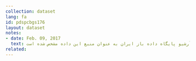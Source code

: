 ```yaml
---
collection: dataset
lang: fa
id: pdspcbgs176
layout: dataset
notes: 
- date: Feb. 09, 2017
  text: به دلیل موجود نبودن لینک داده در زمان انتشار، آرشیو پایگاه داده باز ایران به عنوان منبع این داده مشخص شده است. <br/><br/> توضیح برای «ستون حقوق و مزایای مستمر شامل حقوق و مزایای مستمر اعم از حقوق، انواع فوق العاده ها، حق عائله مندی و اولاد. پایان سال (عیدی) شاغلین و کسور باز نشتگی و حق بیمه و حق درمان سهم دولت (کارفرما) مربوط به کارکنان رسمی و پیمانی است و تغییر در اعتبار هر استان منوط به پیشنهاد استاندار و تایید معاونت برنامه ریزی و نظارت راهبردی است.» <br/> اعتبارات مندرج در این جدول، در قالب موارد و اولیت های تعیینی توسط معاونت برنامه ریزی و نظارت راهبردی رییس جمهور قابل اجراست. <br/> در صورت تامین پنجاه درصد اعتبار تملک دارایی‌های سرمایه‌ای هر مدرسه علمیه با تایید و تضمین شورای عالی خوزه های علمیه پنجاه درصد باقیمانده، حسب مورد با تصویب شورای برنامه ریزی و توسعه است استان توسط کمیته برنامه ریزی شهرستان تامین و به تدریج پنجاه درصد سهم دولت متناسب با آورده شورای عالی اختصاص می‌یابد. <br/> اعتبارات مندرج در این جدول در راستای اهداف و احکام قانون برنامه پنجساله پنجم توسعه درج شده است.
related:
---
```

